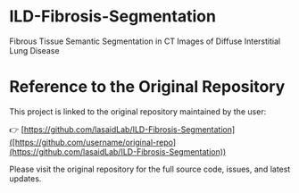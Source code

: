 # ILD-Fibrosis-Segmentation
Fibrous Tissue Semantic Segmentation in CT Images of Diffuse Interstitial Lung Disease

# Reference to the Original Repository

This project is linked to the original repository maintained by the user:

👉 [https://github.com/lasaidLab/ILD-Fibrosis-Segmentation]([https://github.com/username/original-repo](https://github.com/lasaidLab/ILD-Fibrosis-Segmentation))

Please visit the original repository for the full source code, issues, and latest updates.

